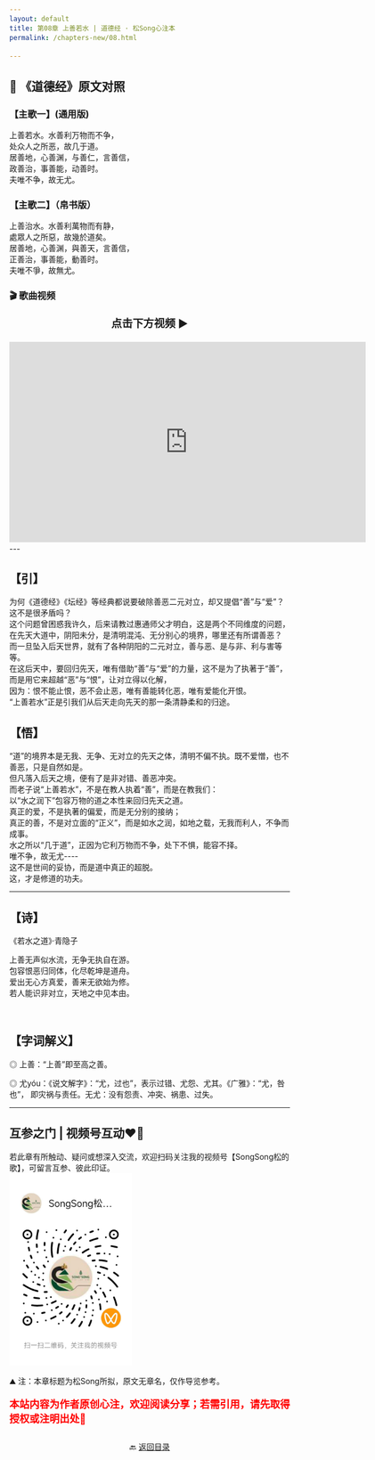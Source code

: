 ```yaml
---
layout: default
title: 第08章 上善若水 | 道德经 · 松Song心注本
permalink: /chapters-new/08.html

---
```


##  📜 《道德经》原文对照
### 【主歌一】(通用版)
上善若水。水善利万物而不争，<br>
处众人之所恶，故几于道。<br>
居善地，心善渊，与善仁，言善信，<br>
政善治，事善能，动善时。<br>
夫唯不争，故无尤。<br>

### 【主歌二】（帛书版）
上善治水。水善利萬物而有静，<br>
處眾人之所惡，故幾於道矣。<br>
居善地，心善渊，與善天，言善信，<br>
正善治，事善能，動善时。<br>
夫唯不爭，故無尤。<br>

### 🎬 歌曲视频
<p style="text-align:center; font-size:1.2rem; font-weight:bold;">
  点击下方视频 ▶️
</p>

<iframe
  src="https://streamable.com/e/uycl71"
  width="640"
  height="360"
  frameborder="0"
  allowfullscreen
  loading="lazy">
</iframe>
---

## 【引】
为何《道德经》《坛经》等经典都说要破除善恶二元对立，却又提倡“善”与“爱”？这不是很矛盾吗？<br>
这个问题曾困惑我许久，后来请教过惠通师父才明白，这是两个不同维度的问题，在先天大道中，阴阳未分，是清明混沌、无分别心的境界，哪里还有所谓善恶？<br>
而一旦坠入后天世界，就有了各种阴阳的二元对立，善与恶、是与非、利与害等等。<br>
在这后天中，要回归先天，唯有借助“善”与“爱”的力量，这不是为了执著于“善”，而是用它来超越“恶”与“恨”，让对立得以化解，<br>
因为：恨不能止恨，恶不会止恶，唯有善能转化恶，唯有爱能化开恨。<br>
“上善若水”正是引我们从后天走向先天的那一条清静柔和的归途。<br>
   
## 【悟】
“道”的境界本是无我、无争、无对立的先天之体，清明不偏不执。既不爱憎，也不善恶，只是自然如是。<br>
但凡落入后天之境，便有了是非对错、善恶冲突。<br>
而老子说“上善若水”，不是在教人执着“善”，而是在教我们：<br>
以“水之润下”包容万物的道之本性来回归先天之道。<br>
真正的爱，不是执著的偏爱，而是无分别的接纳；<br>
真正的善，不是对立面的“正义”，而是如水之润，如地之载，无我而利人，不争而成事。<br>
水之所以“几于道”，正因为它利万物而不争，处下不惧，能容不择。<br>
唯不争，故无尤----<br>
这不是世间的妥协，而是道中真正的超脱。<br>
这，才是修道的功夫。 <br>

---
 
## 【诗】
《若水之道》·青隐子<br>

上善无声似水流，无争无执自在游。<br>
包容恨恶归同体，化尽乾坤是道舟。<br>
爱出无心方真爱，善来无欲始为修。<br>
若人能识非对立，天地之中见本由。<br>

<br>

## 【字词解义】

◎ 上善：“上善”即至高之善。<br>

◎ 尤yóu：《说文解字》：“尤，过也”，表示过错、尤怨、尤其。《广雅》：“尤，咎也”， 即灾祸与责任。无尤：没有怨责、冲突、祸患、过失。<br>

---

##  互参之门 | 视频号互动❤️🤝

若此章有所触动、疑问或想深入交流，欢迎扫码关注我的视频号【SongSong松的歌】，可留言互参、彼此印证。<br>
<img src="../img/qrcode_songsong.jpg" alt="扫码进入视频号" width="220">

⛰️ 注：本章标题为松Song所拟，原文无章名，仅作导览参考。<br>
<p style="color:red; font-size:18px; font-weight:bold;">
本站内容为作者原创心注，欢迎阅读分享；若需引用，请先取得授权或注明出处🙏
</p>

<p style="text-align:center; margin-top:2em;">
  🔙 <a href="{{ '/' | relative_url }}#catalog">返回目录</a>
</p>

